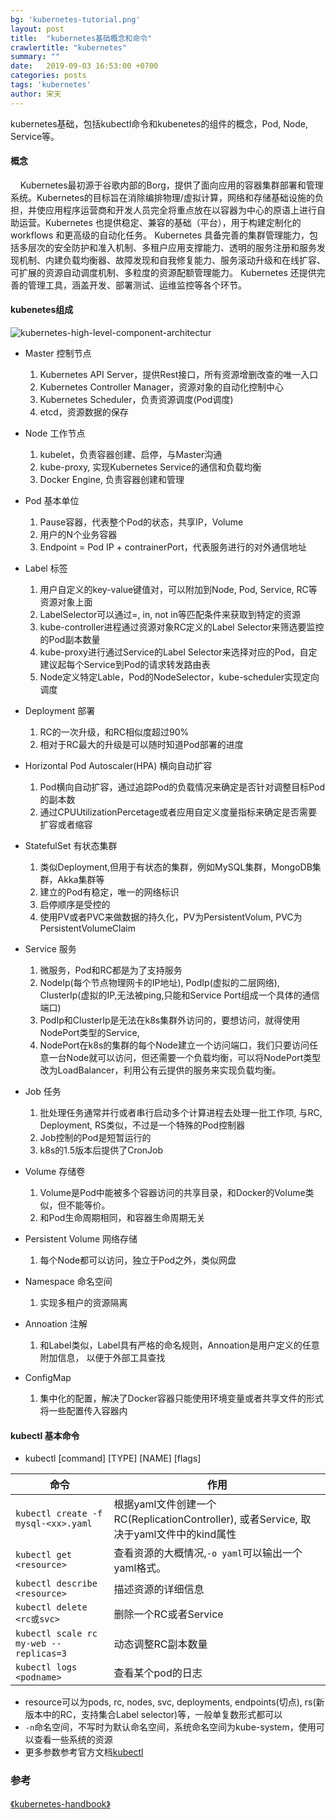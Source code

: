 ```yaml
---
bg: 'kubernetes-tutorial.png'
layout: post
title:  "kubernetes基础概念和命令"
crawlertitle: "kubernetes"
summary: ""
date:   2019-09-03 16:53:00 +0700
categories: posts
tags: 'kubernetes'
author: 宋天
---
```


kubernetes基础，包括kubectl命令和kubenetes的组件的概念，Pod, Node, Service等。



#### 概念

&nbsp;&nbsp;&nbsp;&nbsp;Kubernetes最初源于谷歌内部的Borg，提供了面向应用的容器集群部署和管理系统。Kubernetes的目标旨在消除编排物理/虚拟计算，网络和存储基础设施的负担，并使应用程序运营商和开发人员完全将重点放在以容器为中心的原语上进行自助运营。Kubernetes 也提供稳定、兼容的基础（平台），用于构建定制化的workflows 和更高级的自动化任务。 Kubernetes 具备完善的集群管理能力，包括多层次的安全防护和准入机制、多租户应用支撑能力、透明的服务注册和服务发现机制、内建负载均衡器、故障发现和自我修复能力、服务滚动升级和在线扩容、可扩展的资源自动调度机制、多粒度的资源配额管理能力。 Kubernetes 还提供完善的管理工具，涵盖开发、部署测试、运维监控等各个环节。


#### kubenetes组成

![kubernetes-high-level-component-architectur](http://pvuj0n458.bkt.clouddn.com/youdao/kubernetes-high-level-component-archtecture.jpg)

- Master 控制节点
    1. Kubernetes API Server，提供Rest接口，所有资源增删改查的唯一入口
    2. Kubernetes Controller Manager，资源对象的自动化控制中心
    3. Kubernetes Scheduler，负责资源调度(Pod调度)
    4. etcd，资源数据的保存

- Node 工作节点
    1. kubelet，负责容器创建、启停，与Master沟通
    2. kube-proxy, 实现Kubernetes Service的通信和负载均衡
    3. Docker Engine, 负责容器创建和管理

- Pod 基本单位
    1. Pause容器，代表整个Pod的状态，共享IP，Volume
    2. 用户的N个业务容器
    3. Endpoint = Pod IP + contrainerPort，代表服务进行的对外通信地址

- Label 标签
    1. 用户自定义的key-value键值对，可以附加到Node, Pod, Service, RC等资源对象上面
    2. LabelSelector可以通过=, in, not in等匹配条件来获取到特定的资源
    3. kube-controller进程通过资源对象RC定义的Label Selector来筛选要监控的Pod副本数量
    4. kube-proxy进行通过Service的Label Selector来选择对应的Pod，自定建议起每个Service到Pod的请求转发路由表
    5. Node定义特定Lable，Pod的NodeSelector，kube-scheduler实现定向调度

- Deployment 部署
    1. RC的一次升级，和RC相似度超过90%
    2. 相对于RC最大的升级是可以随时知道Pod部署的进度

- Horizontal Pod Autoscaler(HPA) 横向自动扩容
    1. Pod横向自动扩容，通过追踪Pod的负载情况来确定是否针对调整目标Pod的副本数
    2. 通过CPUUtilizationPercetage或者应用自定义度量指标来确定是否需要扩容或者缩容

- StatefulSet 有状态集群
    1. 类似Deployment,但用于有状态的集群，例如MySQL集群，MongoDB集群，Akka集群等
    2. 建立的Pod有稳定，唯一的网络标识
    3. 启停顺序是受控的
    4. 使用PV或者PVC来做数据的持久化，PV为PersistentVolum, PVC为PersistentVolumeClaim

- Service 服务
    1. 微服务，Pod和RC都是为了支持服务
    2. NodeIp(每个节点物理网卡的IP地址), PodIp(虚拟的二层网络), ClusterIp(虚拟的IP,无法被ping,只能和Service Port组成一个具体的通信端口)
    3. PodIp和ClusterIp是无法在k8s集群外访问的，要想访问，就得使用NodePort类型的Service,
    4. NodePort在k8s的集群的每个Node建立一个访问端口，我们只要访问任意一台Node就可以访问，但还需要一个负载均衡，可以将NodePort类型改为LoadBalancer，利用公有云提供的服务来实现负载均衡。

- Job 任务
    1. 批处理任务通常并行或者串行启动多个计算进程去处理一批工作项, 与RC, Deployment, RS类似，不过是一个特殊的Pod控制器
    2. Job控制的Pod是短暂运行的
    3. k8s的1.5版本后提供了CronJob

- Volume 存储卷
    1. Volume是Pod中能被多个容器访问的共享目录，和Docker的Volume类似，但不能等价。
    2. 和Pod生命周期相同，和容器生命周期无关

- Persistent Volume 网络存储
    1. 每个Node都可以访问，独立于Pod之外，类似网盘

- Namespace 命名空间
    1. 实现多租户的资源隔离

- Annoation 注解
    1. 和Label类似，Label具有严格的命名规则，Annoation是用户定义的任意附加信息， 以便于外部工具查找

- ConfigMap 
    1. 集中化的配置，解决了Docker容器只能使用环境变量或者共享文件的形式将一些配置传入容器内


#### kubectl 基本命令

- kubectl [command] [TYPE] [NAME] [flags]

| 命令                                   | 作用                                                                                   |
| -------------------------------------- | -------------------------------------------------------------------------------------- |
| `kubectl create -f mysql-<xx>.yaml`    | 根据yaml文件创建一个RC(ReplicationController), 或者Service, 取决于yaml文件中的kind属性 |
| `kubectl get <resource>`               | 查看资源的大概情况,`-o yaml`可以输出一个yaml格式。                                     |
| `kubectl describe <resource>`          | 描述资源的详细信息                                                                     |
| `kubectl delete <rc或svc>`             | 删除一个RC或者Service                                                                  |
| `kubectl scale rc my-web --replicas=3` | 动态调整RC副本数量                                                                     |
| `kubectl logs <podname>`               | 查看某个pod的日志                                                                      |

- resource可以为pods, rc, nodes, svc, deployments, endpoints(切点), rs(新版本中的RC，支持集合Label selector)等，一般单复数形式都可以
- `-n`命名空间，不写时为默认命名空间，系统命名空间为kube-system，使用可以查看一些系统的资源
- 更多参数参考官方文档[kubectl](https://kubernetes.io/docs/reference/kubectl/overview/)

### 参考

[《kubernetes-handbook》](https://jimmysong.io/kubernetes-handbook/concepts/)